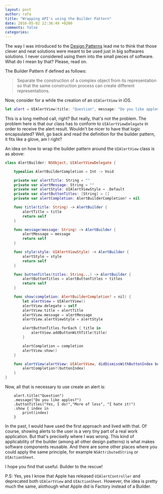 ```yaml
---
layout: post
author: rafa
title: "Wrapping API's using the Builder Pattern"
date: 2016-05-02 22:36:49 +0200
comments: false
categories: 
---
```


The way I was introduced to the [Design Patterns](http://www.amazon.com/Design-Patterns-Elements-Reusable-Object-Oriented/dp/0201633612) lead me to think that those clever and neat solutions were meant to be used just in big softwares solutions. I never considered using them into the small pieces of software. What do I mean by that? Please, read on.

The Builder Pattern if defined as follows:

> Separate the construction of a complex object from its representation so that the same construction process can create different representations.

<!--more-->
Now, consider for a while the creation of an `UIAlertView` in iOS.

```swift
let alert = UIAlertView(title: "Question", message: "Do you like apples?", delegate: self, cancelButtonTitle: "I hate it!", otherButtonTitles: "Yes, I do!", "More of less")
```

This is a long method call, right? But really, that's not the problem. The problem here is that our class has to conform to `UIAlertViewDelegate` in order to receive the alert result. Wouldn't be nicer to have that logic encapsulated? Well, go back and read the definition for the builder pattern, it fits like a glove, am I right?

An idea on how to wrap the builder pattern around the `UIAlertView` class is as above:

```swift
class AlertBuilder: NSObject, UIAlertViewDelegate {

    typealias AlertBuilderCompletion = Int -> Void

    private var alertTitle: String = ""
    private var alertMessage: String = ""
    private var alertStyle: UIAlertViewStyle = .Default
    private var alertButtonTitles: [String] = []
    private var alertCompletion: AlertBuilderCompletion? = nil

    func title(title: String) -> AlertBuilder {
        alertTitle = title
        return self
    }

    func message(message: String) -> AlertBuilder {
        alertMessage = message
        return self
    }

    func style(style: UIAlertViewStyle) -> AlertBuilder {
        alertStyle = style
        return self
    }

    func buttonTitles(titles: String...) -> AlertBuilder {
        alertButtonTitles = alertButtonTitles + titles
        return self
    }

    func show(completion: AlertBuilderCompletion? = nil) {
        let alertView = UIAlertView()
        alertView.delegate = self
        alertView.title = alertTitle
        alertView.message = alertMessage
        alertView.alertViewStyle = alertStyle

        alertButtonTitles.forEach { title in
            alertView.addButtonWithTitle(title)
        }

        alertCompletion = completion
        alertView.show()
    }

    func alertView(alertView: UIAlertView, didDismissWithButtonIndex buttonIndex: Int) {
        alertCompletion?(buttonIndex)
    }
}
```

Now, all that is necessary to use create an alert is:

```
    alert.title("Question")
    .message("Do you like apples?")
    .buttonTitles("Yes, I do!","More of less", "I hate it!")
    .show { index in
        print(index)
    }
```

In the past, I would have used the first approach and lived with that. Of course, showing alerts to the user is a very tiny part of a real work application. But that's preciselly where I was wrong. This kind of applicability of the builder (among all other design patterns) is what makes software components reusable.
And there are some other places where you could apply the same principle, for example `NSAttributedString` or `UIActionSheet`.

I hope you find that useful. Builder to the rescue!

P.S: Yes, yes I know that Apple has released `UIAlertController` and deprecated both `UIAlertView` and `UIActionSheet`. However, the idea is pretty much the same, alothough what Apple did is Factory instead of a Builder.